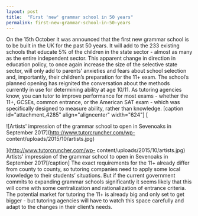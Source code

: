 ```yaml
---
layout: post
title:  "First 'new' grammar school in 50 years"
permalink: first-new-grammar-school-in-50-years
---
```

On the 15th October it was announced that the first new grammar school is to
be built in the UK for the past 50 years. It will add to the 233 existing
schools that educate 5% of the children in the state sector - almost as many
as the entire independent sector. This apparent change in direction in
education policy, to once again increase the size of the selective state
sector, will only add to parents’ anxieties and fears about school selection
and, importantly, their children’s preparation for the 11+ exam.  The school’s
planned opening has reignited the conversation about the methods currently in
use for determining ability at age 10/11. As tutoring agencies know, you can
tutor to improve performance for most exams - whether the 11+, GCSEs, common
entrance, or the American SAT exam - which was specifically designed to
measure ability, rather than knowledge.  [caption id="attachment_4285"
align="aligncenter" width="624"] [

![Artists' impression of the grammar school
to open in Sevenoaks in September 2017](http://www.tutorcruncher.com/wp-
content/uploads/2015/10/artists.jpg)

](http://www.tutorcruncher.com/wp-
content/uploads/2015/10/artists.jpg) Artists' impression of the grammar school
to open in Sevenoaks in September 2017[/caption]  The exact requirements for
the 11+ already differ from county to county, so tutoring companies need to
apply some local knowledge to their students’ situations. But if the current
government commits to expanding grammar schools significantly it seems likely
that this will come with some centralization and rationalization of entrance
criteria. The potential market for tutoring the 11+ is already big and only
set to get bigger - but  tutoring agencies will have to watch this space
carefully and adapt to the changes in their client’s needs.
